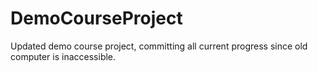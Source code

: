 # DemoCourseProject
Updated demo course project, committing all current progress since old computer is inaccessible.
